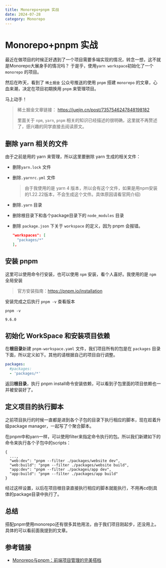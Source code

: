 ```yaml
---
title: Monorepo+pnpm 实战
date: 2024-07-28
category: Monorepo
---
```


# Monorepo+pnpm 实战

最近在做项目的时候正好遇到了一个项目需要多端实现的情况，转念一想，这不就是Monorepo大展身手的情况吗？
于是乎，使用`yarn workspace`初始化了一个 `monorepo` 的项目。

然后在昨天，看到了 `稀土掘金` 公众号推送的使用 `pnpm` 搭建 `monorepo` 的文章，心血来潮，决定在项目初期换用 `pnpm` 来管理项目。

马上动手！

> 稀土掘金文章链接： https://juejin.cn/post/7357546247848198182
> 
> 里面关于 `npm`, `yarn`, `pnpm` 相关的知识已经描述的很明确，这里就不再赘述了，感兴趣的同学直接去阅读原文。

## 删除 yarn 相关的文件

由于之前是用的 yarn 来管理，所以这里要删除 yarn 生成的相关文件：

- 删除`yarn.lock` 文件
- 删除`.yarnrc.yml` 文件 
  
  > 由于我使用的是 yarn 4 版本，所以会有这个文件，如果是用npm安装的1.22.22版本，不会生成这个文件。具体原因请看官网介绍)
- 删除`.yarn` 目录
- 删除根目录下和各个package目录下的 `node_modules` 目录
- 删除 `package.json` 下关于 `workspace` 的定义，因为 pnpm 会报错。

  ```json
  "workspaces": [
    "packages/*"
  ],
  ```

## 安装 pnpm

这里可以使用命令行安装，也可以使用 `npm` 安装，看个人喜好。我使用的是 `npm` 全局安装

> 官方安装指南：https://pnpm.io/installation

安装完成之后执行 `pnpm -v` 查看版本

```shell
pnpm -v

9.6.0
```

## 初始化 WorkSpace 和安装项目依赖

在**根目录**新建 `pnpm-workspace.yaml` 文件，我们项目所有的包是在 `packages` 目录下面，所以定义如下。其他的请根据自己的项目自行调整。

```yaml
packages:
  #packages:
  - 'packages/*'
```

返回**根目录**，执行 pnpm install命令安装依赖，可以看到子包里面的项目依赖也一并被安装好了。

## 定义项目的执行脚本

之前项目执行的时候一直都是进到各个子包的目录下执行相应的脚本，现在趁着升级package manager，一起写了个聚合脚本。

在pnpm中和yarn一样，可以使用filter来指定命令执行的包。所以我们新建如下的命令来执行各个子包中的scripts：

```shell
{
  ...,
  "web:dev": "pnpm --filter ./packages/website dev",
  "web:build": "pnpm --filter ./packages/website build",
  "app:dev": "pnpm --filter ./packages/app dev",
  "app:build": "pnpm --filter ./packages/app build"
}
```

经过这样设置，以后在项目根目录直接执行相应的脚本就能执行，不用再cd到具体的package目录中执行了。

## 总结

搭配pnpm使用monorepo还有很多其他用法，由于我们项目刚起步，还没用上。具体的可以看前面我提到的文章。

## 参考链接

- [Monorepo与pnpm：前端项目管理的完美搭档](https://juejin.cn/post/7357546247848198182)
